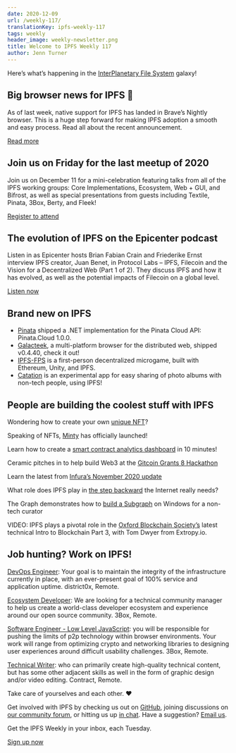 ```yaml
---
date: 2020-12-09
url: /weekly-117/
translationKey: ipfs-weekly-117
tags: weekly
header_image: weekly-newsletter.png
title: Welcome to IPFS Weekly 117
author: Jenn Turner
---
```


Here’s what’s happening in the [InterPlanetary File System](https://ipfs.io/) galaxy!

## Big browser news for IPFS 🙌
As of last week, native support for IPFS has landed in Brave’s Nightly browser. This is a huge step forward for making IPFS adoption a smooth and easy process. Read all about the recent announcement. 

[Read more](https://www.reddit.com/r/BATProject/comments/k5izey/ipfs_support_lands_in_brave_browser_on_the/)

## Join us on Friday for the last meetup of 2020
Join us on December 11 for a mini-celebration featuring talks from all of the IPFS working groups: Core Implementations, Ecosystem, Web + GUI, and Bifrost, as well as special presentations from guests including Textile, Pinata, 3Box, Berty, and Fleek!

[Register to attend](https://www.meetup.com/San-Francisco-IPFS/events/274910985/)

## The evolution of IPFS on the Epicenter podcast
Listen in as Epicenter hosts Brian Fabian Crain and Friederike Ernst interview IPFS creator, Juan Benet, in Protocol Labs – IPFS, Filecoin and the Vision for a Decentralized Web (Part 1 of 2). They discuss IPFS and how it has evolved, as well as the potential impacts of Filecoin on a global level.

[Listen now](https://epicenter.tv/episodes/367)

## Brand new on IPFS
* [Pinata](https://www.nuget.org/packages/Pinata.Client/1.0.0) shipped a .NET implementation for the Pinata Cloud API: Pinata.Cloud 1.0.0.
* [Galacteek](https://github.com/pinnaculum/galacteek/releases/tag/v0.4.40), a multi-platform browser for the distributed web, shipped v0.4.40, check it out!
* [IPFS-FPS](https://ipfs-fps.com/) is a first-person decentralized microgame, built with Ethereum, Unity, and IPFS.
* [Catation](https://github.com/wpengine/hackathon-catation) is an experimental app for easy sharing of photo albums with non-tech people, using IPFS!

## People are building the coolest stuff with IPFS
Wondering how to create your own [unique NFT](https://mintable.medium.com/how-to-create-your-own-unique-nft-6057a09500ea)?

Speaking of NFTs, [Minty](https://keychain.medium.com/announcing-minty-28f1f57a04d9) has officially launched!

Learn how to create a [smart contract analytics dashboard](https://medium.com/coinmonks/how-to-create-a-smart-contract-analytics-dashboard-in-10mins-227d96c382f4) in 10 minutes! 

Ceramic pitches in to help build Web3 at the [Gitcoin Grants 8 Hackathon](https://blog.ceramic.network/help-build-web3-at-the-gitcoin-grants-8-hackathon/)

Learn the latest from [Infura’s November 2020 update](https://blog.infura.io/infura-november-2020-update/)

What role does IPFS play in [the step backward](https://medium.com/digital-diplomacy/outdated-technology-can-teach-us-about-democracy-a8d887228734) the Internet really needs?

The Graph demonstrates how to [build a Subgraph](https://medium.com/swlh/how-to-build-a-subgraph-on-windows-for-a-non-tech-curator-6641030376bd) on Windows for a non-tech curator

VIDEO: IPFS plays a pivotal role in the [Oxford Blockchain Society’s](https://www.youtube.com/watch?v=KMX7kVtVc2M) latest technical Intro to Blockchain Part 3, with Tom Dwyer from Extropy.io.

## Job hunting? Work on IPFS!
[DevOps Engineer](https://remoteok.io/remote-jobs/100451-remote-devops-engineer-district0x): Your goal is to maintain the integrity of the infrastructure currently in place, with an ever-present goal of 100% service and application uptime. district0x, Remote. 

[Ecosystem Developer](https://jobs.lever.co/3box/ec1093c5-ed31-483c-b1b3-49b07bd0bd2e): We are looking for a technical community manager to help us create a world-class developer ecosystem and experience around our open source community. 3Box, Remote.

[Software Engineer - Low Level JavaScript](https://jobs.lever.co/3box/95b18be5-f42b-4fe2-a51c-1908612f29c0): you will be responsible for pushing the limits of p2p technology within browser environments. Your work will range from optimizing crypto and networking libraries to designing user experiences around difficult usability challenges. 3Box, Remote.

[Technical Writer](https://authenticjobs.com/job/3006/textile-devops-or-sre/): who can primarily create high-quality technical content, but has some other adjacent skills as well in the form of graphic design and/or video editing. Contract, Remote.


Take care of yourselves and each other. ❤️

Get involved with IPFS by checking us out on [GitHub](https://github.com/ipfs), joining discussions on [our community forum](https://discuss.ipfs.io/), or hitting us up [in chat](https://riot.im/app/#/room/#ipfs:matrix.org). Have a suggestion? [Email us](mailto:newsletter@ipfs.io).

Get the IPFS Weekly in your inbox, each Tuesday.
<p><a href="https://ipfs.us4.list-manage.com/subscribe?u=25473244c7d18b897f5a1ff6b&amp;id=cad54b2230" class="button button-primary">Sign up now</a></p>
